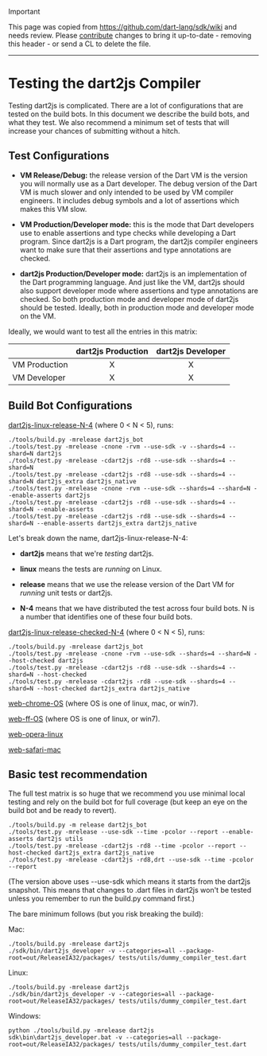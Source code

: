 > [!IMPORTANT]
> This page was copied from https://github.com/dart-lang/sdk/wiki and needs review.
> Please [contribute](../CONTRIBUTING.md) changes to bring it up-to-date -
> removing this header - or send a CL to delete the file.

---

# Testing the dart2js Compiler

Testing dart2js is complicated. There are a lot of configurations that are tested on the build bots. In this document we describe the build bots, and what they test. We also recommend a minimum set of tests that will increase your chances of submitting without a hitch.

## Test Configurations

  * **VM Release/Debug:** the release version of the Dart VM is the version you will normally use as a Dart developer. The debug version of the Dart VM is much slower and only intended to be used by VM compiler engineers. It includes debug symbols and a lot of assertions which makes this VM slow.

  * **VM Production/Developer mode:** this is the mode that Dart developers use to enable assertions and type checks while developing a Dart program. Since dart2js is a Dart program, the dart2js compiler engineers want to make sure that their assertions and type annotations are checked.

  * **dart2js Production/Developer mode:** dart2js is an implementation of the Dart programming language. And just like the VM, dart2js should also support developer mode where assertions and type annotations are checked. So both production mode and developer mode of dart2js should be tested. Ideally, both in production mode and developer mode on the VM.

Ideally, we would want to test all the entries in this matrix:

|               | dart2js Production  | dart2js Developer |
| :------------ |:-------------------:|:-----------------:|
| VM Production | X | X |
| VM Developer  | X | X |

## Build Bot Configurations

[dart2js-linux-release-N-4](http://build.chromium.org/p/client.dart/waterfall?builder=dart2js-linux-release-1-4&builder=dart2js-linux-release-2-4&builder=dart2js-linux-release-3-4&builder=dart2js-linux-release-4-4) (where 0 < N < 5), runs:

```
./tools/build.py -mrelease dart2js_bot
./tools/test.py -mrelease -cnone -rvm --use-sdk -v --shards=4 --shard=N dart2js
./tools/test.py -mrelease -cdart2js -rd8 --use-sdk --shards=4 --shard=N
./tools/test.py -mrelease -cdart2js -rd8 --use-sdk --shards=4 --shard=N dart2js_extra dart2js_native
./tools/test.py -mrelease -cnone -rvm --use-sdk --shards=4 --shard=N --enable-asserts dart2js
./tools/test.py -mrelease -cdart2js -rd8 --use-sdk --shards=4 --shard=N --enable-asserts
./tools/test.py -mrelease -cdart2js -rd8 --use-sdk --shards=4 --shard=N --enable-asserts dart2js_extra dart2js_native
```

Let's break down the name, dart2js-linux-release-N-4:

  * **dart2js** means that we're _testing_ dart2js.

  * **linux** means the tests are _running_ on Linux.

  * **release** means that we use the release version of the Dart VM for _running_ unit tests or dart2js.

  * **N-4** means that we have distributed the test across four build bots. N is a number that identifies one of these four build bots.

[dart2js-linux-release-checked-N-4](http://build.chromium.org/p/client.dart/waterfall?builder=dart2js-linux-release-checked-1-4&builder=dart2js-linux-release-checked-2-4&builder=dart2js-linux-release-checked-3-4&builder=dart2js-linux-release-checked-4-4) (where 0 < N < 5), runs:

```
./tools/build.py -mrelease dart2js_bot
./tools/test.py -mrelease -cnone -rvm --use-sdk --shards=4 --shard=N --host-checked dart2js
./tools/test.py -mrelease -cdart2js -rd8 --use-sdk --shards=4 --shard=N --host-checked
./tools/test.py -mrelease -cdart2js -rd8 --use-sdk --shards=4 --shard=N --host-checked dart2js_extra dart2js_native
```

[web-chrome-OS](http://build.chromium.org/p/client.dart/waterfall?builder=web-chrome-linux&builder=web-chrome-mac&builder=web-chrome-win7) (where OS is one of linux, mac, or win7).

[web-ff-OS](http://build.chromium.org/p/client.dart/waterfall?builder=web-ff-linux&builder=web-ff-win7) (where OS is one of linux, or win7).

[web-opera-linux](http://build.chromium.org/p/client.dart/waterfall?builder=web-opera-linux)

[web-safari-mac](http://build.chromium.org/p/client.dart/waterfall?builder=web-safari-mac)

## Basic test recommendation

The full test matrix is so huge that we recommend you use minimal local testing and rely on the build bot for full coverage (but keep an eye on the build bot and be ready to revert).

```
./tools/build.py -m release dart2js_bot
./tools/test.py -mrelease --use-sdk --time -pcolor --report --enable-asserts dart2js utils
./tools/test.py -mrelease -cdart2js -rd8 --time -pcolor --report --host-checked dart2js_extra dart2js_native
./tools/test.py -mrelease -cdart2js -rd8,drt --use-sdk --time -pcolor --report
```

(The version above uses --use-sdk which means it starts from the dart2js snapshot.  This means that changes to .dart files in dart2js won't be tested unless you remember to run the build.py command first.)

The bare minimum follows (but you risk breaking the build):

Mac:

```
./tools/build.py -mrelease dart2js
./sdk/bin/dart2js_developer -v --categories=all --package-root=out/ReleaseIA32/packages/ tests/utils/dummy_compiler_test.dart
```

Linux:

```
./tools/build.py -mrelease dart2js
./sdk/bin/dart2js_developer -v --categories=all --package-root=out/ReleaseIA32/packages/ tests/utils/dummy_compiler_test.dart
```

Windows:

```
python ./tools/build.py -mrelease dart2js
sdk\bin\dart2js_developer.bat -v --categories=all --package-root=out/ReleaseIA32/packages/ tests/utils/dummy_compiler_test.dart
